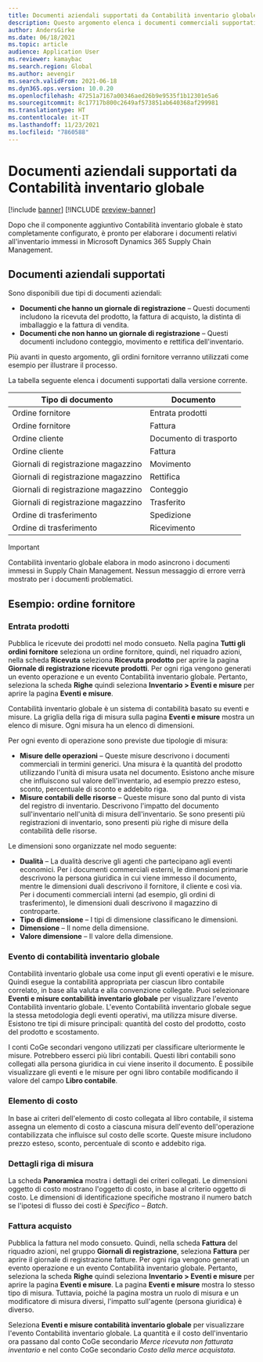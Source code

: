 ```yaml
---
title: Documenti aziendali supportati da Contabilità inventario globale
description: Questo argomento elenca i documenti commerciali supportati da Contabilità inventario globale. Fornisce inoltre un esempio dettagliato per i documenti dell'ordine fornitore.
author: AndersGirke
ms.date: 06/18/2021
ms.topic: article
audience: Application User
ms.reviewer: kamaybac
ms.search.region: Global
ms.author: aevengir
ms.search.validFrom: 2021-06-18
ms.dyn365.ops.version: 10.0.20
ms.openlocfilehash: 47251a7167a00346aed26b9e9535f1b12301e5a6
ms.sourcegitcommit: 8c17717b800c2649af573851ab640368af299981
ms.translationtype: HT
ms.contentlocale: it-IT
ms.lasthandoff: 11/23/2021
ms.locfileid: "7860588"
---
```

# <a name="business-documents-supported-by-global-inventory-accounting"></a>Documenti aziendali supportati da Contabilità inventario globale

[!include [banner](../includes/banner.md)]
[!INCLUDE [preview-banner](../includes/preview-banner.md)]
<!--KFM: Preview until 4/30/2022 -->

Dopo che il componente aggiuntivo Contabilità inventario globale è stato completamente configurato, è pronto per elaborare i documenti relativi all'inventario immessi in Microsoft Dynamics 365 Supply Chain Management.

## <a name="supported-business-documents"></a>Documenti aziendali supportati

Sono disponibili due tipi di documenti aziendali:

- **Documenti che hanno un giornale di registrazione** – Questi documenti includono la ricevuta del prodotto, la fattura di acquisto, la distinta di imballaggio e la fattura di vendita.
- **Documenti che non hanno un giornale di registrazione** – Questi documenti includono conteggio, movimento e rettifica dell'inventario.

Più avanti in questo argomento, gli ordini fornitore verranno utilizzati come esempio per illustrare il processo.

La tabella seguente elenca i documenti supportati dalla versione corrente.

| Tipo di documento      | Documento        |
|--------------------|-----------------|
| Ordine fornitore     | Entrata prodotti |
| Ordine fornitore     | Fattura         |
| Ordine cliente        | Documento di trasporto    |
| Ordine cliente        | Fattura         |
| Giornali di registrazione magazzino | Movimento        |
| Giornali di registrazione magazzino | Rettifica      |
| Giornali di registrazione magazzino | Conteggio        |
| Giornali di registrazione magazzino | Trasferito        |
| Ordine di trasferimento     | Spedizione        |
| Ordine di trasferimento     | Ricevimento         |

> [!IMPORTANT]
> Contabilità inventario globale elabora in modo asincrono i documenti immessi in Supply Chain Management. Nessun messaggio di errore verrà mostrato per i documenti problematici.

## <a name="example-purchase-order"></a>Esempio: ordine fornitore

### <a name="product-receipt"></a>Entrata prodotti

Pubblica le ricevute dei prodotti nel modo consueto. Nella pagina **Tutti gli ordini fornitore** seleziona un ordine fornitore, quindi, nel riquadro azioni, nella scheda **Ricevuta** seleziona **Ricevuta prodotto** per aprire la pagina **Giornale di registrazione ricevute prodotti**. Per ogni riga vengono generati un evento operazione e un evento Contabilità inventario globale. Pertanto, seleziona la scheda **Righe** quindi seleziona **Inventario \> Eventi e misure** per aprire la pagina **Eventi e misure**.

Contabilità inventario globale è un sistema di contabilità basato su eventi e misure. La griglia della riga di misura sulla pagina **Eventi e misure** mostra un elenco di misure. Ogni misura ha un elenco di dimensioni.

Per ogni evento di operazione sono previste due tipologie di misura:

- **Misure delle operazioni** – Queste misure descrivono i documenti commerciali in termini generici. Una misura è la quantità del prodotto utilizzando l'unità di misura usata nel documento. Esistono anche misure che influiscono sul valore dell'inventario, ad esempio prezzo esteso, sconto, percentuale di sconto e addebito riga.
- **Misure contabili delle risorse** – Queste misure sono dal punto di vista del registro di inventario. Descrivono l'impatto del documento sull'inventario nell'unità di misura dell'inventario. Se sono presenti più registrazioni di inventario, sono presenti più righe di misure della contabilità delle risorse.

Le dimensioni sono organizzate nel modo seguente:

- **Dualità** – La dualità descrive gli agenti che partecipano agli eventi economici. Per i documenti commerciali esterni, le dimensioni primarie descrivono la persona giuridica in cui viene immesso il documento, mentre le dimensioni duali descrivono il fornitore, il cliente e così via. Per i documenti commerciali interni (ad esempio, gli ordini di trasferimento), le dimensioni duali descrivono il magazzino di controparte.
- **Tipo di dimensione** – I tipi di dimensione classificano le dimensioni.
- **Dimensione** – Il nome della dimensione.
- **Valore dimensione** – Il valore della dimensione.

### <a name="global-inventory-accounting-event"></a>Evento di contabilità inventario globale

Contabilità inventario globale usa come input gli eventi operativi e le misure. Quindi esegue la contabilità appropriata per ciascun libro contabile correlato, in base alla valuta e alla convenzione collegate. Puoi selezionare **Eventi e misure contabilità inventario globale** per visualizzare l'evento Contabilità inventario globale. L'evento Contabilità inventario globale segue la stessa metodologia degli eventi operativi, ma utilizza misure diverse. Esistono tre tipi di misure principali: quantità del costo del prodotto, costo del prodotto e scostamento.

I conti CoGe secondari vengono utilizzati per classificare ulteriormente le misure. Potrebbero esserci più libri contabili. Questi libri contabili sono collegati alla persona giuridica in cui viene inserito il documento. È possibile visualizzare gli eventi e le misure per ogni libro contabile modificando il valore del campo **Libro contabile**.

### <a name="cost-element"></a>Elemento di costo

In base ai criteri dell'elemento di costo collegata al libro contabile, il sistema assegna un elemento di costo a ciascuna misura dell'evento dell'operazione contabilizzata che influisce sul costo delle scorte. Queste misure includono prezzo esteso, sconto, percentuale di sconto e addebito riga.

### <a name="measurement-line-details"></a>Dettagli riga di misura

La scheda **Panoramica** mostra i dettagli dei criteri collegati. Le dimensioni oggetto di costo mostrano l'oggetto di costo, in base al criterio oggetto di costo. Le dimensioni di identificazione specifiche mostrano il numero batch se l'ipotesi di flusso dei costi è *Specifico – Batch*.

### <a name="purchase-invoice"></a>Fattura acquisto

Pubblica la fattura nel modo consueto. Quindi, nella scheda **Fattura** del riquadro azioni, nel gruppo **Giornali di registrazione**, seleziona **Fattura** per aprire il giornale di registrazione fatture. Per ogni riga vengono generati un evento operazione e un evento Contabilità inventario globale. Pertanto, seleziona la scheda **Righe** quindi seleziona **Inventario \> Eventi e misure** per aprire la pagina **Eventi e misure**. La pagina **Eventi e misure** mostra lo stesso tipo di misura. Tuttavia, poiché la pagina mostra un ruolo di misura e un modificatore di misura diversi, l'impatto sull'agente (persona giuridica) è diverso.

Seleziona **Eventi e misure contabilità inventario globale** per visualizzare l'evento Contabilità inventario globale. La quantità e il costo dell'inventario ora passano dal conto CoGe secondario *Merce ricevuta non fatturata inventario* e nel conto CoGe secondario *Costo della merce acquistata*.
